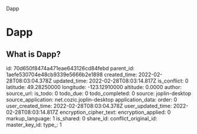Dapp

# Dapp

## What is Dapp?

id: 70d650f8474a471eae643126cd84febd
parent_id: 1aefe530704e48cb9339e5666b2e1898
created_time: 2022-02-28T08:03:04.378Z
updated_time: 2022-02-28T08:03:14.817Z
is_conflict: 0
latitude: 49.28250000
longitude: -123.12910000
altitude: 0.0000
author: 
source_url: 
is_todo: 0
todo_due: 0
todo_completed: 0
source: joplin-desktop
source_application: net.cozic.joplin-desktop
application_data: 
order: 0
user_created_time: 2022-02-28T08:03:04.378Z
user_updated_time: 2022-02-28T08:03:14.817Z
encryption_cipher_text: 
encryption_applied: 0
markup_language: 1
is_shared: 0
share_id: 
conflict_original_id: 
master_key_id: 
type_: 1